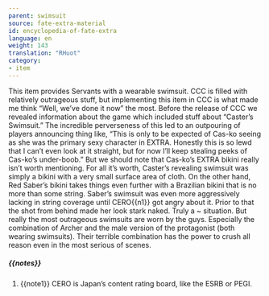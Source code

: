 ```yaml
---
parent: swimsuit
source: fate-extra-material
id: encyclopedia-of-fate-extra
language: en
weight: 143
translation: "RHuot"
category:
- item
---
```


This item provides Servants with a wearable swimsuit.
CCC is filled with relatively outrageous stuff, but implementing this item in CCC is what made me think “Well, we’ve done it now” the most.
Before the release of CCC we revealed information about the game which included stuff about “Caster’s Swimsuit.” The incredible perverseness of this led to an outpouring of players announcing thing like,
“This is only to be expected of Cas-ko seeing as she was the primary sexy character in EXTRA. Honestly this is so lewd that I can’t even look at it straight, but for now I’ll keep stealing peeks of Cas-ko’s under-boob.”
But we should note that Cas-ko’s EXTRA bikini really isn’t worth mentioning.
For all it’s worth, Caster’s revealing swimsuit was simply a bikini with a very small surface area of cloth.
On the other hand, Red Saber’s bikini takes things even further with a Brazilian bikini that is no more than some string.
Saber’s swimsuit was even more aggressively lacking in string coverage until CERO{{n1}} got angry about it. Prior to that the shot from behind made her look stark naked. Truly a ~ situation.
But really the most outrageous swimsuits are worn by the guys. Especially the combination of Archer and the male version of the protagonist (both wearing swimsuits). Their terrible combination has the power to crush all reason even in the most serious of scenes.

##### {{notes}}

1. {{note1}} CERO is Japan’s content rating board, like the ESRB or PEGI.
